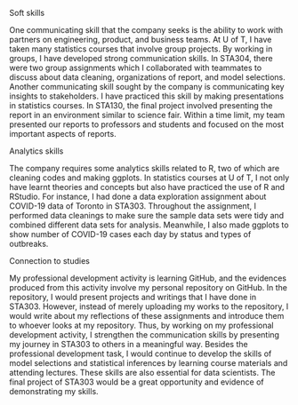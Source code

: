 Soft skills

One communicating skill that the company seeks is the ability to work with partners on engineering, product, and business teams. At U of T, I have taken many statistics courses that involve group projects. By working in groups, I have developed strong communication skills. In STA304, there were two group assignments which I collaborated with teammates to discuss about data cleaning, organizations of report, and model selections. Another communicating skill sought by the company is communicating key insights to stakeholders. I have practiced this skill by making presentations in statistics courses. In STA130, the final project involved presenting the report in an environment similar to science fair. Within a time limit, my team presented our reports to professors and students and focused on the most important aspects of reports. 


Analytics skills

The company requires some analytics skills related to R, two of which are cleaning codes and making ggplots. In statistics courses at U of T, I not only have learnt theories and concepts but also have practiced the use of R and RStudio. For instance, I had done a data exploration assignment about COVID-19 data of Toronto in STA303. Throughout the assignment, I performed data cleanings to make sure the sample data sets were tidy and combined different data sets for analysis. Meanwhile, I also made ggplots to show number of COVID-19 cases each day by status and types of outbreaks. 


Connection to studies

My professional development activity is learning GitHub, and the evidences produced from this activity involve my personal repository on GitHub. In the repository, I would present projects and writings that I have done in STA303. However, instead of merely uploading my works to the repository, I would write about my reflections of these assignments and introduce them to whoever looks at my repository. Thus, by working on my professional development activity, I strengthen the communication skills by presenting my journey in STA303 to others in a meaningful way. Besides the professional development task, I would continue to develop the skills of model selections and statistical inferences by learning course materials and attending lectures. These skills are also essential for data scientists. The final project of STA303 would be a great opportunity and evidence of demonstrating my skills.
